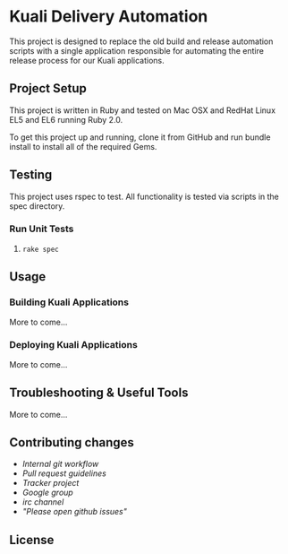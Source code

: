 # Kuali Delivery Automation

This project is designed to replace the old build and release automation scripts with a single application responsible for automating the entire release process for our Kuali applications. 


## Project Setup

This project is written in Ruby and tested on Mac OSX and RedHat Linux EL5 and EL6 running Ruby 2.0.  

To get this project up and running, clone it from GitHub and run bundle install to install all of the required Gems.

## Testing

This project uses rspec to test. All functionality is tested via scripts in the spec directory.

### Run Unit Tests

1. `rake spec`


## Usage

### Building Kuali Applications

More to come...

### Deploying Kuali Applications

More to come...

## Troubleshooting & Useful Tools

More to come...

## Contributing changes

- _Internal git workflow_
- _Pull request guidelines_
- _Tracker project_
- _Google group_
- _irc channel_
- _"Please open github issues"_

## License